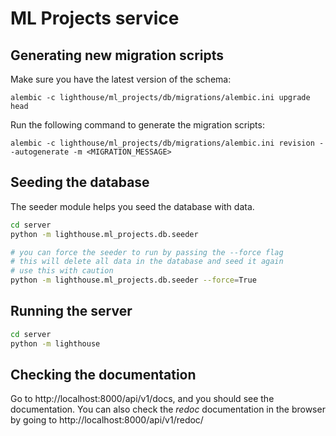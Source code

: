 # ML Projects service

## Generating new migration scripts

Make sure you have the latest version of the schema:

```
alembic -c lighthouse/ml_projects/db/migrations/alembic.ini upgrade head
```

Run the following command to generate the migration scripts:

```
alembic -c lighthouse/ml_projects/db/migrations/alembic.ini revision --autogenerate -m <MIGRATION_MESSAGE>
```

## Seeding the database

The seeder module helps you seed the database with data.

```bash
cd server
python -m lighthouse.ml_projects.db.seeder

# you can force the seeder to run by passing the --force flag
# this will delete all data in the database and seed it again
# use this with caution
python -m lighthouse.ml_projects.db.seeder --force=True
```

## Running the server

```bash
cd server
python -m lighthouse
```

## Checking the documentation

Go to http://localhost:8000/api/v1/docs, and you should see the documentation.
You can also check the _redoc_ documentation in the browser by going to http://localhost:8000/api/v1/redoc/
